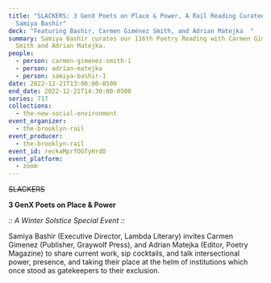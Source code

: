 ```yaml
---
title: "SLACKERS: 3 GenX Poets on Place & Power, A Rail Reading Curated by
  Samiya Bashir"
deck: "Featuring Bashir, Carmen Giménez Smith, and Adrian Matejka  "
summary: Samiya Bashir curates our 116th Poetry Reading with Carmen Giménez
  Smith and Adrian Matejka.
people:
  - person: carmen-gimenez-smith-1
  - person: adrian-matejka
  - person: samiya-bashir-1
date: 2022-12-21T13:00:00-0500
end_date: 2022-12-21T14:30:00-0500
series: 717
collections:
  - the-new-social-environment
event_organizer:
  - the-brooklyn-rail
event_producer:
  - the-brooklyn-rail
event_id: reckaMprfOGTyHrdD
event_platform:
  - zoom
---
```

~~SLACKERS~~

**3 GenX Poets on Place & Power**

*:: A Winter Solstice Special Event ::*

Samiya Bashir (Executive Director, Lambda Literary) invites Carmen Gimenez (Publisher, Graywolf Press), and Adrian Matejka (Editor, Poetry Magazine) to share current work, sip cocktails, and talk intersectional power, presence, and taking their place at the helm of institutions which once stood as gatekeepers to their exclusion.